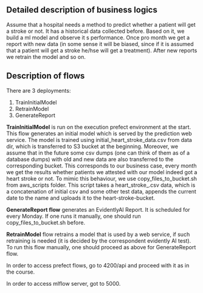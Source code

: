 Detailed description of business logics
------
Assume that a hospital needs a method to predict whether a patient will get a stroke or not. It has a historical data collected before. Based on it, we build a ml model and observe it s performance. Once pro month we get a report with new data (in some sense it will be biased, since if it is assumed that a patient will get a stroke he/hse will get a treatment). After new reports we retrain the model and so on.

Description of flows
------
There are 3 deployments:
1. TrainInitialModel
2. RetrainModel
3. GenerateReport

**TrainInitialModel** is run on the execution prefect environment at the start. This flow generates an initial model which is served by the prediction web service.
The model is trained using initial_heart_stroke_data.csv from data dir, which is transferred to S3 bucket at the beginning.
Moreover, we assume that in the future some csv dumps (one can think of them as of a database dumps) with old and new data are also transferred to the corresponding bucket.  This corresponds to our business case, every month we get the results whether patients we attested with our model indeed got a heart stroke or not.
To mimic this behaviour, we use copy_files_to_bucket.sh from aws_scripts folder.
This script takes a heart_stroke_.csv data, which is a concatenation of initial csv and some other test data, appends the current date to the name and uploads it to the heart-stroke-bucket.

**GenerateReport flow** generates an EvidentlyAI Report. It is scheduled for every Monday. If one runs it manually, one should run copy_files_to_bucket.sh before.

**RetrainModel** flow retrains a model that is used by a web service, if such retraining is needed (it is decided by the correspondent evidently AI test). To run this flow manually, one should proceed as above for GenerateReport flow.


In order to access prefect flows, go to 4200/api and proceed with it as in the course.


In order to access mlflow server, got to 5000.
